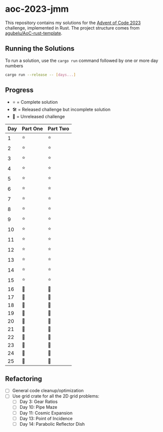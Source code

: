 # aoc-2023-jmm

This repository contains my solutions for the [Advent of Code 2023](https://adventofcode.com/2023) challenge, implemented in Rust. The project structure comes from [agubelu/AoC-rust-template](https://github.com/agubelu/AoC-rust-template/tree/master).

## Running the Solutions

To run a solution, use the `cargo run` command followed by one or more day numbers

```bash
cargo run --release -- [days...]
```

## Progress

- :star: = Complete solution
- :hammer_and_wrench: = Released challenge but incomplete solution
- :closed_lock_with_key: = Unreleased challenge

| Day | Part One               | Part Two               |
| --- | ---------------------- | ---------------------- |
| 1   | :star:                 | :star:                 |
| 2   | :star:                 | :star:                 |
| 3   | :star:                 | :star:                 |
| 4   | :star:                 | :star:                 |
| 5   | :star:                 | :star:                 |
| 6   | :star:                 | :star:                 |
| 7   | :star:                 | :star:                 |
| 8   | :star:                 | :star:                 |
| 9   | :star:                 | :star:                 |
| 10  | :star:                 | :star:                 |
| 11  | :star:                 | :star:                 |
| 12  | :star:                 | :star:                 |
| 13  | :star:                 | :star:                 |
| 14  | :star:                 | :star:                 |
| 15  | :star:                 | :star:                 |
| 16  | :closed_lock_with_key: | :closed_lock_with_key: |
| 17  | :closed_lock_with_key: | :closed_lock_with_key: |
| 18  | :closed_lock_with_key: | :closed_lock_with_key: |
| 19  | :closed_lock_with_key: | :closed_lock_with_key: |
| 20  | :closed_lock_with_key: | :closed_lock_with_key: |
| 21  | :closed_lock_with_key: | :closed_lock_with_key: |
| 22  | :closed_lock_with_key: | :closed_lock_with_key: |
| 23  | :closed_lock_with_key: | :closed_lock_with_key: |
| 24  | :closed_lock_with_key: | :closed_lock_with_key: |
| 25  | :closed_lock_with_key: | :closed_lock_with_key: |

## Refactoring

- [ ] General code cleanup/optimization
- [ ] Use grid crate for all the 2D grid problems:
  - [ ] Day 3: Gear Ratios
  - [ ] Day 10: Pipe Maze
  - [ ] Day 11: Cosmic Expansion
  - [ ] Day 13: Point of Incidence
  - [ ] Day 14: Parabolic Reflector Dish
